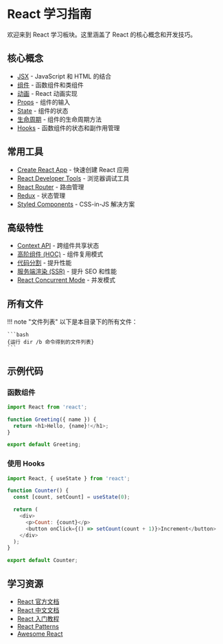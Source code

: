 # React 学习指南

欢迎来到 React 学习板块。这里涵盖了 React 的核心概念和开发技巧。

## 核心概念

- [JSX](jsx.md) - JavaScript 和 HTML 的结合
- [组件](components.md) - 函数组件和类组件
- [动画](animation.md) - React 动画实现
- [Props](props.md) - 组件的输入
- [State](state.md) - 组件的状态
- [生命周期](lifecycle.md) - 组件的生命周期方法
- [Hooks](hooks.md) - 函数组件的状态和副作用管理

## 常用工具

- [Create React App](create_react_app.md) - 快速创建 React 应用
- [React Developer Tools](react_devtools.md) - 浏览器调试工具
- [React Router](react_router.md) - 路由管理
- [Redux](redux.md) - 状态管理
- [Styled Components](styled_components.md) - CSS-in-JS 解决方案

## 高级特性

- [Context API](context_api.md) - 跨组件共享状态
- [高阶组件 (HOC)](hoc.md) - 组件复用模式
- [代码分割](code_splitting.md) - 提升性能
- [服务端渲染 (SSR)](ssr.md) - 提升 SEO 和性能
- [React Concurrent Mode](concurrent_mode.md) - 并发模式

## 所有文件
!!! note "文件列表"
    以下是本目录下的所有文件：

    ```bash
    {运行 dir /b 命令得到的文件列表}
    ```

## 示例代码

### 函数组件

```javascript
import React from 'react';

function Greeting({ name }) {
  return <h1>Hello, {name}!</h1>;
}

export default Greeting;
```

### 使用 Hooks

```javascript
import React, { useState } from 'react';

function Counter() {
  const [count, setCount] = useState(0);

  return (
    <div>
      <p>Count: {count}</p>
      <button onClick={() => setCount(count + 1)}>Increment</button>
    </div>
  );
}

export default Counter;
```

## 学习资源

- [React 官方文档](https://reactjs.org/)
- [React 中文文档](https://zh-hans.reactjs.org/)
- [React 入门教程](https://reactforbeginners.com/)
- [React Patterns](https://reactpatterns.com/)
- [Awesome React](https://github.com/enaqx/awesome-react)
